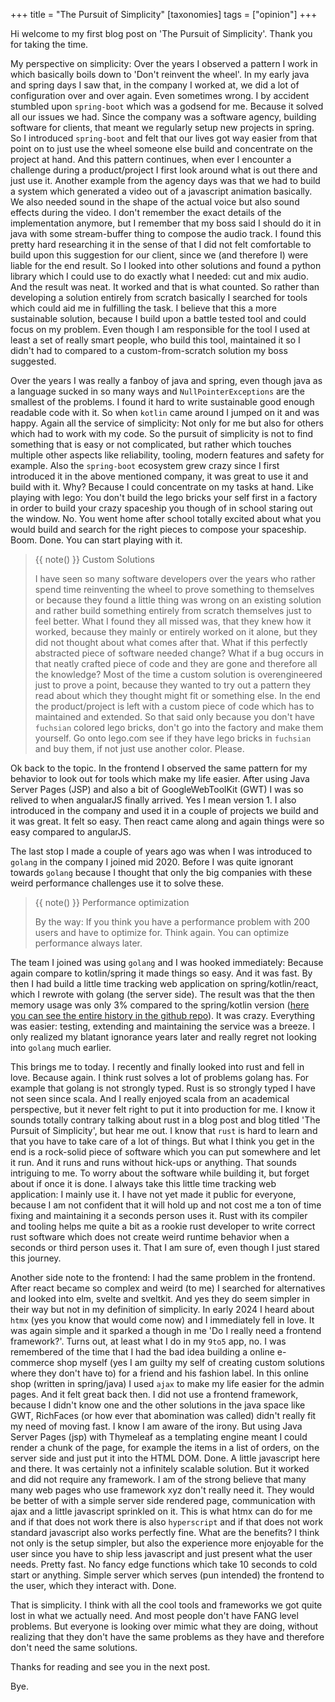 +++
title = "The Pursuit of Simplicity"
[taxonomies]
    tags = ["opinion"]
+++

Hi welcome to my first blog post on 'The Pursuit of Simplicity'. Thank you for taking the time.

My perspective on simplicity: Over the years I observed a pattern I work in which basically boils down to 'Don't reinvent the wheel'. In my early java and spring days I saw that, in the company I worked at, we did a lot of configuration over and over again. Even sometimes wrong. I by accident stumbled upon `spring-boot` which was a godsend for me. Because it solved all our issues we had. Since the company was a software agency, building software for clients, that meant we regularly setup new projects in spring. So I introduced `spring-boot` and felt that our lives got way easier from that point on to just use the wheel someone else build and concentrate on the project at hand. And this pattern continues, when ever I encounter a challenge during a product/project I first look around what is out there and just use it. Another example from the agency days was that we had to build a system which generated a video out of a javascript animation basically. We also needed sound in the shape of the actual voice but also sound effects during the video. I don't remember the exact details of the implementation anymore, but I remember that my boss said I should do it in java with some stream-buffer thing to compose the audio track. I found this pretty hard researching it in the sense of that I did not felt comfortable to build upon this suggestion for our client, since we (and therefore I) were liable for the end result. So I looked into other solutions and found a python library which I could use to do exactly what I needed: cut and mix audio. And the result was neat. It worked and that is what counted. So rather than developing a solution entirely from scratch basically I searched for tools which could aid me in fulfilling the task. I believe that this a more sustainable solution, because I build upon a battle tested tool and could focus on my problem. Even though I am responsible for the tool I used at least a set of really smart people, who build this tool, maintained it so I didn't had to compared to a custom-from-scratch solution my boss suggested.

Over the years I was really a fanboy of java and spring, even though java as a language sucked in so many ways and `NullPointerExceptions` are the smallest of the problems. I found it hard to write sustainable good enough readable code with it. So when `kotlin` came around I jumped on it and was happy. Again all the service of simplicity: Not only for me but also for others which had to work with my code. So the pursuit of simplicity is not to find something that is easy or not complicated, but rather which touches multiple other aspects like reliability, tooling, modern features and safety for example. Also the `spring-boot` ecosystem grew crazy since I first introduced it in the above mentioned company, it was great to use it and build with it. Why? Because I could concentrate on my tasks at hand. Like playing with lego: You don't build the lego bricks your self first in a factory in order to build your crazy spaceship you though of in school staring out the window. No. You went home after school totally excited about what you would build and search for the right pieces to compose your spaceship. Boom. Done. You can start playing with it.

> {{ note() }} Custom Solutions
>
> I have seen so many software developers over the years who rather spend time reinventing the wheel to prove something to themselves or because they found a little thing was wrong on an existing solution and rather build something entirely from scratch themselves just to feel better. What I found they all missed was, that they knew how it worked, because they mainly or entirely worked on it alone, but they did not thought about what comes after that. What if this perfectly abstracted piece of software needed change? What if a bug occurs in that neatly crafted piece of code and they are gone and therefore all the knowledge? Most of the time a custom solution is overengineered just to prove a point, because they wanted to try out a pattern they read about which they thought might fit or something else. In the end the product/project is left with a custom piece of code which has to maintained and extended. So that said only because you don't have `fuchsian` colored lego bricks, don't go into the factory and make them yourself. Go onto lego.com see if they have lego bricks in `fuchsian` and buy them, if not just use another color. Please.

Ok back to the topic. In the frontend I observed the same pattern for my behavior to look out for tools which make my life easier. After using Java Server Pages (JSP) and also a bit of GoogleWebToolKit (GWT) I was so relived to when angualarJS finally arrived. Yes I mean version 1. I also introduced in the company and used it in a couple of projects we build and it was great. It felt so easy. Then react came along and again things were so easy compared to angularJS.

The last stop I made a couple of years ago was when I was introduced to `golang` in the company I joined mid 2020. Before I was quite ignorant towards `golang` because I thought that only the big companies with these weird performance challenges use it to solve these.

> {{ note() }} Performance optimization
>
> By the way: If you think you have a performance problem with 200 users and have to optimize for. Think again. You can optimize performance always later.

The team I joined was using `golang` and I was hooked immediately: Because again compare to kotlin/spring it made things so easy. And it was fast. By then I had build a little time tracking web application on spring/kotlin/react, which I rewrote with golang (the server side). The result was that the then memory usage was only 3% compared to the spring/kotlin version ([here you can see the entire history in the github repo](https://github.com/c0nscience/nine-to-five)). It was crazy. Everything was easier: testing, extending and maintaining the service was a breeze. I only realized my blatant ignorance years later and really regret not looking into `golang` much earlier.

This brings me to today. I recently and finally looked into rust and fell in love. Because again. I think rust solves a lot of problems golang has. For example that golang is not strongly typed. Rust is so strongly typed I have not seen since scala. And I really enjoyed scala from an academical perspective, but it never felt right to put it into production for me.
I know it sounds totally contrary talking about rust in a blog post and blog titled 'The Pursuit of Simplicity', but hear me out. I know that `rust` is hard to learn and that you have to take care of a lot of things. But what I think you get in the end is a rock-solid piece of software which you can put somewhere and let it run. And it runs and runs without hick-ups or anything. That sounds intriguing to me. To worry about the software while building it, but forget about if once it is done. I always take this little time tracking web application: I mainly use it. I have not yet made it public for everyone, because I am not confident that it will hold up and not cost me a ton of time fixing and maintaining it a seconds person uses it. Rust with its compiler and tooling helps me quite a bit as a rookie rust developer to write correct rust software which does not create weird runtime behavior when a seconds or third person uses it. That I am sure of, even though I just stared this journey.

Another side note to the frontend: I had the same problem in the frontend. After react became so complex and weird (to me) I searched for alternatives and looked into elm, svelte and sveltkit. And yes they do seem simpler in their way but not in my definition of simplicity. In early 2024 I heard about `htmx` (yes you know that would come now) and I immediately fell in love. It was again simple and it sparked a though in me 'Do I really need a frontend framework?'. Turns out, at least what I do in my `9to5` app, no. I was remembered of the time that I had the bad idea building a online e-commerce shop myself (yes I am guilty my self of creating custom solutions where they don't have to) for a friend and his fashion label. In this online shop (written in spring/java) I used `ajax` to make my life easier for the admin pages. And it felt great back then. I did not use a frontend framework, because I didn't know one and the other solutions in the java space like GWT, RichFaces (or how ever that abomination was called) didn't really fit my need of moving fast. I know I am aware of the irony. But using Java Server Pages (jsp) with Thymeleaf as a templating engine meant I could render a chunk of the page, for example the items in a list of orders, on the server side and just put it into the HTML DOM. Done. A little javascript here and there. It was certainly not a infinitely scalable solution. But it worked and did not require any framework. I am of the strong believe that many many web pages who use framework xyz don't really need it. They would be better of with a simple server side rendered page, communication with ajax and a little javascript sprinkled on it. This is what htmx can do for me and if that does not work there is also `hyperscript` and if that does not work standard javascript also works perfectly fine. What are the benefits? I think not only is the setup simpler, but also the experience more enjoyable for the user since you have to ship less javascript and just present what the user needs. Pretty fast. No fancy edge functions which take 10 seconds to cold start or anything. Simple server which serves (pun intended) the frontend to the user, which they interact with. Done.

That is simplicity. I think with all the cool tools and frameworks we got quite lost in what we actually need. And most people don't have FANG level problems. But everyone is looking over mimic what they are doing, without realizing that they don't have the same problems as they have and therefore don't need the same solutions.

Thanks for reading and see you in the next post.

Bye.
